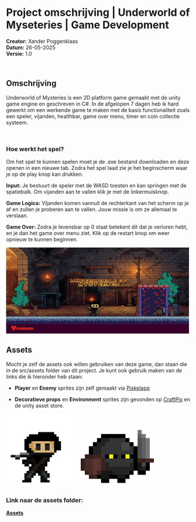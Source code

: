 # Project omschrijving | Underworld of Myseteries | Game Development

**Creator:** Xander Poggenklaas <br>
**Datum:** 26-05-2025 <br>
**Versie:** 1.0 <br>

<br>

## **Omschrijving**

Underworld of Mysteries is een 2D platform game gemaakt met de unity game engine en geschreven in C#.
In de afgelopen 7 dagen heb ik hard gewerkt om een werkende game te maken met de basis functionaliteit zoals een speler, vijanden, healthbar, game over menu, timer en coin collectie systeem.

<br>

### **Hoe werkt het spel?**

Om het spel te kunnen spelen moet je de .exe bestand downloaden en deze openen in een nieuwe tab.
Zodra het spel laad zie je het beginscherm waar je op de play knop kan drukken.

**Input:** Je bestuurt de speler met de WASD toesten en kan springen met de spatiebalk. Om vijanden aan te vallen klik je met de linkermuisknop.

**Game Logica:** VIjanden komen vannuit de rechterkant van het scherm op je af en zullen je proberen aan te vallen. Jouw missie is om ze allemaal te verslaan.

**Game Over:** Zodra je levensbar op 0 staat betekent dit dat je verloren hebt, en je dan het game over menu ziet. Klik op de restart knop om weer opnieuw te kunnen beginnen.


<img src="https://github.com/Xander172006/Underworld-of-Unknown/blob/main/docs/Images/Underworld%20of%20Mysteries%20Game.png" width="500px">

<br>

## **Assets**

Mocht je zelf de assets ook willen gebruiken van deze game, dan staan die in de src/assets folder van dit project.
Je kunt ook gebruik maken van de links die ik hieronder heb staan:

- **Player** en **Enemy** sprites zijn zelf gemaakt via [Piskelapp](https://www.piskelapp.com/)

- **Decoratieve props** en **Environment** sprites zijn gevonden op [CraftPix](https://craftpix.net) en de unity asset store.


<img src="https://github.com/Xander172006/Underworld-of-Unknown/blob/main/docs/Images/Main%20Character%20(Underworld%20of%20Mysteries).png" width="200px">
<img src="https://github.com/Xander172006/Underworld-of-Unknown/blob/main/docs/Images/NinjaEnemy%20(Underworld%20of%20Mysteries).png" alt="Ninja Enemy" width="200px">

<br>

### Link naar de assets folder: 

[**Assets**](../src/assets)
